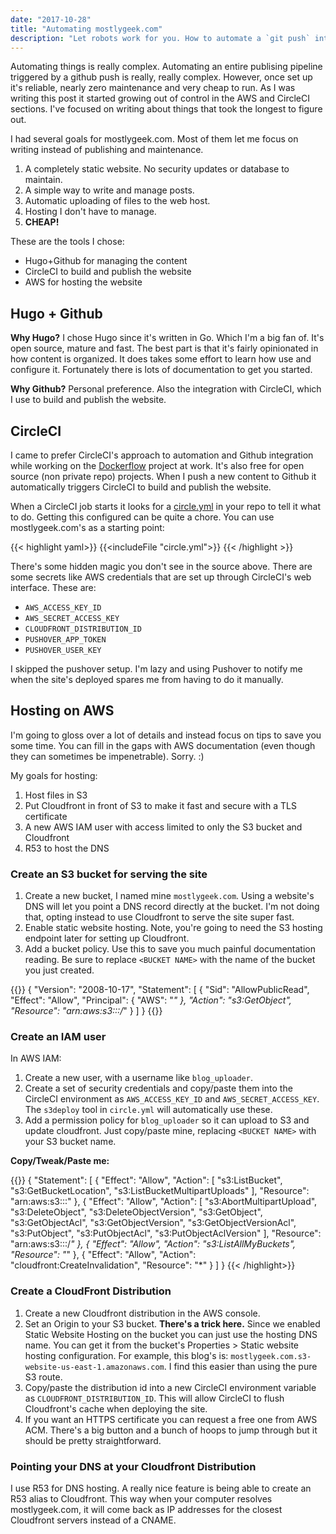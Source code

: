 ```yaml
---
date: "2017-10-28"
title: "Automating mostlygeek.com"
description: "Let robots work for you. How to automate a `git push` into published website. "
---
```


Automating things is really complex.  Automating an entire publising pipeline triggered by a github push is really, really complex. However, once set up it's reliable, nearly zero maintenance and very cheap to run. As I was writing this post it started growing out of control in the AWS and CircleCI sections. I've focused on writing about things that took the longest to figure out.

I had several goals for mostlygeek.com. Most of them let me focus on writing instead of publishing and maintenance.

1. A completely static website. No security updates or database to maintain.
1. A simple way to write and manage posts.
1. Automatic uploading of files to the web host.
1. Hosting I don't have to manage.
1. __CHEAP!__

These are the tools I chose:

- Hugo+Github for managing the content
- CircleCI to build and publish the website
- AWS for hosting the website


## Hugo + Github

__Why Hugo?__ I chose Hugo since it's written in Go. Which I'm a big fan of.  It's open source, mature and fast. The best part is that it's fairly opinionated in how content is organized.  It does takes some effort to learn how use and configure it.  Fortunately there is lots of  documentation to get you started.

__Why Github?__ Personal preference. Also the integration with CircleCI, which I use to build and publish the website.

## CircleCI

I came to prefer CircleCI's approach to automation and Github integration while working on the [Dockerflow](https://github.com/mozilla-services/dockerflow) project at work.  It's also free for open source (non private repo) projects.  When I push a new content to Github it automatically triggers CircleCI to build and publish the website.

When a CircleCI job starts it looks for a [circle.yml](https://github.com/mostlygeek/mostlygeek.com/blob/master/circle.yml) in your repo to tell it what to do. Getting this configured can be quite a chore.  You can use mostlygeek.com's as a starting point:

{{< highlight yaml>}}
{{<includeFile "circle.yml">}}
{{< /highlight >}}

There's some hidden magic you don't see in the source above.  There are some secrets like AWS credentials that are set up through CircleCI's web interface. These are:

* `AWS_ACCESS_KEY_ID`
* `AWS_SECRET_ACCESS_KEY`
* `CLOUDFRONT_DISTRIBUTION_ID`
* `PUSHOVER_APP_TOKEN`
* `PUSHOVER_USER_KEY`

I skipped the pushover setup. I'm lazy and using Pushover to notify me when the site's deployed spares me from having to do it manually.

## Hosting on AWS

I'm going to gloss over a lot of details and instead focus on tips to save you some time.  You can fill in the gaps with AWS documentation (even though they can sometimes be impenetrable). Sorry. :)

My goals for hosting:

1. Host files in S3
1. Put Cloudfront in front of S3 to make it fast and secure with a TLS certificate
1. A new AWS IAM user with access limited to only the S3 bucket and Cloudfront
1. R53 to host the DNS

### Create an S3 bucket for serving the site

1. Create a new bucket, I named mine `mostlygeek.com`. Using a website's DNS will let you point a DNS record directly at the bucket. I'm not doing that, opting instead to use Cloudfront to serve the site super fast.
2. Enable static website hosting.  Note, you're going to need the S3 hosting endpoint later for setting up Cloudfront.
3. Add a bucket policy.  Use this to save you much painful documentation reading. Be sure to replace `<BUCKET NAME>` with the name of the bucket you just created.

{{<highlight json>}}
{
    "Version": "2008-10-17",
    "Statement": [
        {
            "Sid": "AllowPublicRead",
            "Effect": "Allow",
            "Principal": {
                "AWS": "*"
            },
            "Action": "s3:GetObject",
            "Resource": "arn:aws:s3:::<BUCKET NAME>/*"
        }
    ]
}
{{</highlight>}}

### Create an IAM user

In AWS IAM:

1. Create a new user, with a username like `blog_uploader`.
2. Create a set of security credentials and copy/paste them into the CircleCI environment as `AWS_ACCESS_KEY_ID` and `AWS_SECRET_ACCESS_KEY`. The `s3deploy` tool in `circle.yml` will automatically use these.
3. Add a permission policy for `blog_uploader` so it can upload to S3 and update cloudfront. Just copy/paste mine, replacing `<BUCKET NAME>` with your S3 bucket name.

__Copy/Tweak/Paste me:__

{{<highlight json>}}
{
    "Statement": [
        {
            "Effect": "Allow",
            "Action": [
                "s3:ListBucket",
                "s3:GetBucketLocation",
                "s3:ListBucketMultipartUploads"
            ],
            "Resource": "arn:aws:s3:::<BUCKET NAME>"
        },
        {
            "Effect": "Allow",
            "Action": [
                "s3:AbortMultipartUpload",
                "s3:DeleteObject",
                "s3:DeleteObjectVersion",
                "s3:GetObject",
                "s3:GetObjectAcl",
                "s3:GetObjectVersion",
                "s3:GetObjectVersionAcl",
                "s3:PutObject",
                "s3:PutObjectAcl",
                "s3:PutObjectAclVersion"
            ],
            "Resource": "arn:aws:s3:::<BUCKET NAME>/*"
        },
        {
            "Effect": "Allow",
            "Action": "s3:ListAllMyBuckets",
            "Resource": "*"
        },
        {
            "Effect": "Allow",
            "Action": "cloudfront:CreateInvalidation",
            "Resource": "*"
        }
    ]
}
{{< /highlight>}}


### Create a CloudFront Distribution

1. Create a new Cloudfront distribution in the AWS console.
1. Set an Origin to your S3 bucket. __There's a trick here.__ Since we enabled Static Website Hosting on the bucket you can just use the hosting DNS name. You can get it from the bucket's Properties > Static website hosting configuration. For example, this blog's is: `mostlygeek.com.s3-website-us-east-1.amazonaws.com`.  I find this easier than using the pure S3 route.
1. Copy/paste the distribution id into a new CircleCI environment variable as `CLOUDFRONT_DISTRIBUTION_ID`.  This will allow CircleCI to flush Cloudfront's cache when deploying the site.
1. If you want an HTTPS certificate you can request a free one from AWS ACM. There's a big button and a bunch of hoops to jump through but it should be pretty straightforward.

### Pointing your DNS at your Cloudfront Distribution

I use R53 for DNS hosting. A really nice feature is being able to create an R53 alias to Cloudfront. This way when your computer resolves mostlygeek.com, it will come back as IP addresses for the closest Cloudfront servers instead of a CNAME.
